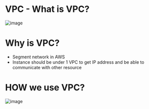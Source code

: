 # VPC - What is VPC?

![image](https://user-images.githubusercontent.com/25337881/194107283-c1c691f8-3b37-4b94-a84c-0a2d8cdcbd88.png)




# Why is VPC?

- Segment network in AWS 
- Instance should be under 1 VPC to get IP address and be able to communicate with other resource

# HOW we use VPC? 

![image](https://user-images.githubusercontent.com/25337881/196737741-8fdbb8cd-04fb-4169-ad71-1aad1fe83bd3.png)


